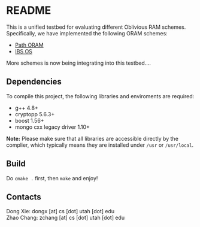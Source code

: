 # README
This is a unified testbed for evaluating different Oblivious RAM schemes. Specifically, we have implemented the following ORAM schemes:

- [Path ORAM](https://people.csail.mit.edu/devadas/pubs/PathORam.pdf)
- [IBS OS](http://www.cs.utah.edu/~dongx/paper/psp-icde.pdf)

More schemes is now being integrating into this testbed....
<!---
- [Towards Practical Oblivious RAM](http://arxiv.org/pdf/1106.3652.pdf)
-->

## Dependencies
To compile this project, the following libraries and enviroments are required:

- g++ 4.8+
- cryptopp 5.6.3+
- boost 1.56+
- mongo cxx legacy driver 1.10+

**Note:** Please make sure that all libraries are accessible directly by the complier, which typically means they are installed under `/usr` or `/usr/local`.

## Build
Do `cmake .` first, then `make` and enjoy!

## Contacts
Dong Xie: dongx [at] cs [dot] utah [dot] edu  
Zhao Chang: zchang [at] cs [dot] utah [dot] edu